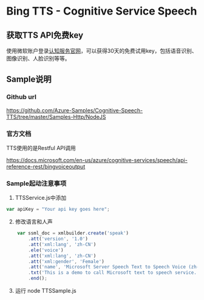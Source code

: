 # Bing TTS - Cognitive Service Speech

## 获取TTS API免费key
使用微软账户登录[认知服务官网](https://azure.microsoft.com/zh-cn/try/cognitive-services/)，可以获得30天的免费试用key，包括语音识别、图像识别、人脸识别等等。

## Sample说明
### Github url
https://github.com/Azure-Samples/Cognitive-Speech-TTS/tree/master/Samples-Http/NodeJS

### 官方文档
TTS使用的是Restful API调用

https://docs.microsoft.com/en-us/azure/cognitive-services/speech/api-reference-rest/bingvoiceoutput


### Sample起动注意事项
1. TTSService.js中添加
``` Javascript
var apiKey = "Your api key goes here";
```

2. 修改语言和人声
``` Javascript
    var ssml_doc = xmlbuilder.create('speak')
        .att('version', '1.0')
        .att('xml:lang', 'zh-CN')
        .ele('voice')
        .att('xml:lang', 'zh-CN')
        .att('xml:gender', 'Female')
        .att('name', 'Microsoft Server Speech Text to Speech Voice (zh-CN, HuihuiRUS)')
        .txt('This is a demo to call Microsoft text to speech service.')
        .end();
```
3. 运行 node TTSSample.js




